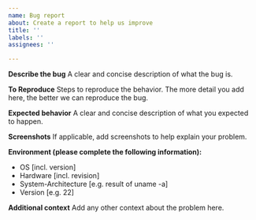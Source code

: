 ```yaml
---
name: Bug report
about: Create a report to help us improve
title: ''
labels: ''
assignees: ''

---
```


**Describe the bug**
A clear and concise description of what the bug is.

**To Reproduce**
Steps to reproduce the behavior. The more detail you add here, the better we can reproduce the bug.

**Expected behavior**
A clear and concise description of what you expected to happen.

**Screenshots**
If applicable, add screenshots to help explain your problem.

**Environment (please complete the following information):**
 - OS [incl. version]
 - Hardware [incl. revision]
 - System-Architecture [e.g. result of uname -a]
 - Version [e.g. 22]

**Additional context**
Add any other context about the problem here.
